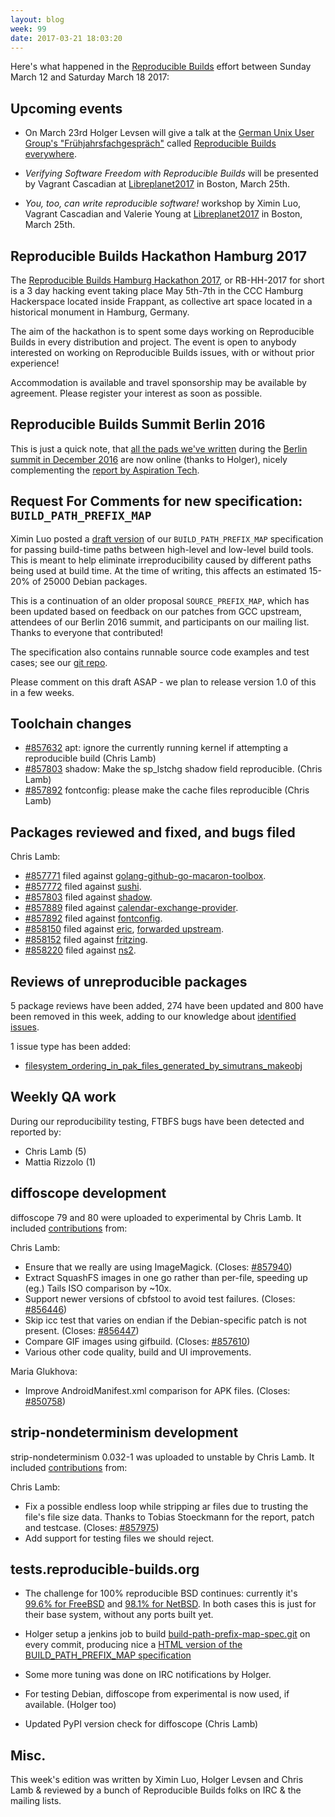 ```yaml
---
layout: blog
week: 99
date: 2017-03-21 18:03:20
---
```


Here's what happened in the [Reproducible
Builds](https://reproducible-builds.org) effort between Sunday March 12 and
Saturday March 18 2017:

Upcoming events
---------------

* On March 23rd Holger Levsen will give a talk at the [German Unix User Group's "Frühjahrsfachgespräch"](http://www.guug.de/veranstaltungen/ffg2017/) called [Reproducible Builds everywhere](http://www.guug.de/adm/ffg-pk/abstracts.html#4_5_2).

* *Verifying Software Freedom with Reproducible Builds* will be presented
by Vagrant Cascadian at
[Libreplanet2017](https://www.libreplanet.org/2017/) in Boston, March
25th.

* *You, too, can write reproducible software!* workshop by Ximin Luo,
Vagrant Cascadian and Valerie Young at
[Libreplanet2017](https://www.libreplanet.org/2017/) in Boston, March
25th.


Reproducible Builds Hackathon Hamburg 2017
------------------------------------------

The [Reproducible Builds Hamburg Hackathon
2017](https://wiki.debian.org/ReproducibleBuilds/HamburgHackathon2017), or
RB-HH-2017 for short is a 3 day hacking event taking place May 5th-7th in the CCC Hamburg
Hackerspace located inside Frappant, as collective art space located in a
historical monument in Hamburg, Germany.

The aim of the hackathon is to spent some days working on Reproducible Builds
in every distribution and project. The event is open to anybody interested on
working on Reproducible Builds issues, with or without prior experience!

Accommodation is available and travel sponsorship may be available by agreement.
Please register your interest as soon as possible.


Reproducible Builds Summit Berlin 2016
--------------------------------------

This is just a quick note, that [all the pads we've
written](https://reproducible-builds.org/events/berlin2016/agenda/) during the
[Berlin summit in December
2016](https://reproducible-builds.org/events/berlin2016/) are now online
(thanks to Holger), nicely complementing the [report by Aspiration
Tech](https://reproducible-builds.org/files/ReproducibleBuildsSummitIIReport.pdf).


Request For Comments for new specification: `BUILD_PATH_PREFIX_MAP`
-------------------------------------------------------------------

Ximin Luo posted a [draft
version](https://reproducible-builds.org/specs/build-path-prefix-map/) of our
`BUILD_PATH_PREFIX_MAP` specification for passing build-time paths between
high-level and low-level build tools. This is meant to help eliminate
irreproducibility caused by different paths being used at build time. At the
time of writing, this affects an estimated 15-20% of 25000 Debian packages.

This is a continuation of an older proposal `SOURCE_PREFIX_MAP`, which has been
updated based on feedback on our patches from GCC upstream, attendees of our
Berlin 2016 summit, and participants on our mailing list. Thanks to everyone
that contributed!

The specification also contains runnable source code examples and test cases;
see our [git
repo](https://anonscm.debian.org/git/reproducible/build-path-prefix-map-spec.git/).

Please comment on this draft ASAP - we plan to release version 1.0 of this in a
few weeks.


Toolchain changes
-----------------

* <a href="https://bugs.debian.org/857632">#857632</a> apt: ignore the currently running kernel if attempting a reproducible build (Chris Lamb)
* <a href="https://bugs.debian.org/857803">#857803</a> shadow: Make the sp\_lstchg shadow field reproducible. (Chris Lamb)
* <a href="https://bugs.debian.org/857892">#857892</a> fontconfig: please make the cache files reproducible (Chris Lamb)


Packages reviewed and fixed, and bugs filed
-------------------------------------------

Chris Lamb:

* <a href="https://bugs.debian.org/857771">#857771</a> filed against <a href="https://tracker.debian.org/pkg/golang-github-go-macaron-toolbox">golang-github-go-macaron-toolbox</a>.
* <a href="https://bugs.debian.org/857772">#857772</a> filed against <a href="https://tracker.debian.org/pkg/sushi">sushi</a>.
* <a href="https://bugs.debian.org/857803">#857803</a> filed against <a href="https://tracker.debian.org/pkg/shadow">shadow</a>.
* <a href="https://bugs.debian.org/857889">#857889</a> filed against <a href="https://tracker.debian.org/pkg/calendar-exchange-provider">calendar-exchange-provider</a>.
* <a href="https://bugs.debian.org/857892">#857892</a> filed against <a href="https://tracker.debian.org/pkg/fontconfig">fontconfig</a>.
* <a href="https://bugs.debian.org/858150">#858150</a> filed against <a href="https://tracker.debian.org/pkg/eric">eric</a>, [forwarded
  upstream](https://die-offenbachs.homelinux.org/issues/issue230).
* <a href="https://bugs.debian.org/858152">#858152</a> filed against <a href="https://tracker.debian.org/pkg/fritzing">fritzing</a>.
* <a href="https://bugs.debian.org/858220">#858220</a> filed against <a href="https://tracker.debian.org/pkg/ns2">ns2</a>.


Reviews of unreproducible packages
----------------------------------

5 package reviews have been added, 274 have been updated and 800 have been
removed in this week, adding to our knowledge about [identified
issues](https://tests.reproducible-builds.org/debian/index_issues.html).

1 issue type has been added:

- <a href="https://tests.reproducible-builds.org/issues/unstable/filesystem_ordering_in_pak_files_generated_by_simutrans_makeobj_issue.html">filesystem_ordering_in_pak_files_generated_by_simutrans_makeobj</a>


Weekly QA work
--------------

During our reproducibility testing, FTBFS bugs have been detected and reported
by:

 - Chris Lamb (5)
 - Mattia Rizzolo (1)


diffoscope development
----------------------

diffoscope 79 and 80 were uploaded to experimental by Chris Lamb. It included
[contributions](https://anonscm.debian.org/git/reproducible/diffoscope.git/log/?h=80)
from:

Chris Lamb:

  - Ensure that we really are using ImageMagick. (Closes: <a href="https://bugs.debian.org/857940">#857940</a>)
  - Extract SquashFS images in one go rather than per-file, speeding up (eg.)
    Tails ISO comparison by ~10x.
  - Support newer versions of cbfstool to avoid test failures.
    (Closes: <a href="https://bugs.debian.org/856446">#856446</a>)
  - Skip icc test that varies on endian if the Debian-specific patch is not
    present. (Closes: <a href="https://bugs.debian.org/856447">#856447</a>)
  - Compare GIF images using gifbuild. (Closes: <a href="https://bugs.debian.org/857610">#857610</a>)
  - Various other code quality, build and UI improvements.

Maria Glukhova:

  - Improve AndroidManifest.xml comparison for APK files. (Closes: <a href="https://bugs.debian.org/850758">#850758</a>)


strip-nondeterminism development
--------------------------------

strip-nondeterminism 0.032-1 was uploaded to unstable by Chris Lamb. It
included
[contributions](https://anonscm.debian.org/git/reproducible/strip-nondeterminism.git/log/?h=debian/0.032-1)
from:

Chris Lamb:

  - Fix a possible endless loop while stripping ar files due to trusting the
    file's file size data. Thanks to Tobias Stoeckmann for the report, patch
    and testcase. (Closes: <a href="https://bugs.debian.org/857975">#857975</a>)
  - Add support for testing files we should reject.


tests.reproducible-builds.org
-----------------------------

* The challenge for 100% reproducible BSD continues: currently it's [99.6%
  for FreeBSD](https://tests.reproducible-builds.org/freebsd/) and [98.1% for
  NetBSD](https://tests.reproducible-builds.org/netbsd/). In both cases this
  is just for their base system, without any ports built yet.

* Holger setup a jenkins job to build
  [build-path-prefix-map-spec.git](https://anonscm.debian.org/git/reproducible/build-path-prefix-map-spec.git)
  on every commit, producing nice a [HTML version of the BUILD_PATH_PREFIX_MAP
  specification](https://reproducible-builds.org/specs/build-path-prefix-map/)

* Some more tuning was done on IRC notifications by Holger.

* For testing Debian, diffoscope from experimental is now used, if available.
  (Holger too)

* Updated PyPI version check for diffoscope (Chris Lamb)


Misc.
-----

This week's edition was written by Ximin Luo, Holger Levsen and Chris Lamb &
reviewed by a bunch of Reproducible Builds folks on IRC & the mailing lists.
